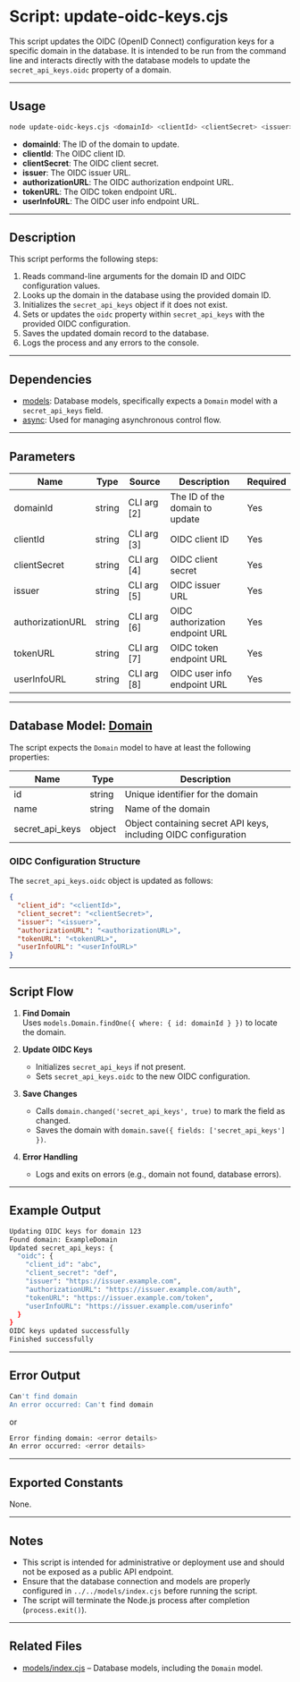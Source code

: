 # Script: update-oidc-keys.cjs

This script updates the OIDC (OpenID Connect) configuration keys for a specific domain in the database. It is intended to be run from the command line and interacts directly with the database models to update the `secret_api_keys.oidc` property of a domain.

---

## Usage

```bash
node update-oidc-keys.cjs <domainId> <clientId> <clientSecret> <issuer> <authorizationURL> <tokenURL> <userInfoURL>
```

- **domainId**: The ID of the domain to update.
- **clientId**: The OIDC client ID.
- **clientSecret**: The OIDC client secret.
- **issuer**: The OIDC issuer URL.
- **authorizationURL**: The OIDC authorization endpoint URL.
- **tokenURL**: The OIDC token endpoint URL.
- **userInfoURL**: The OIDC user info endpoint URL.

---

## Description

This script performs the following steps:

1. Reads command-line arguments for the domain ID and OIDC configuration values.
2. Looks up the domain in the database using the provided domain ID.
3. Initializes the `secret_api_keys` object if it does not exist.
4. Sets or updates the `oidc` property within `secret_api_keys` with the provided OIDC configuration.
5. Saves the updated domain record to the database.
6. Logs the process and any errors to the console.

---

## Dependencies

- [models](../../models/index.cjs): Database models, specifically expects a `Domain` model with a `secret_api_keys` field.
- [async](https://caolan.github.io/async/): Used for managing asynchronous control flow.

---

## Parameters

| Name             | Type   | Source      | Description                                 | Required |
|------------------|--------|-------------|---------------------------------------------|----------|
| domainId         | string | CLI arg [2] | The ID of the domain to update              | Yes      |
| clientId         | string | CLI arg [3] | OIDC client ID                              | Yes      |
| clientSecret     | string | CLI arg [4] | OIDC client secret                          | Yes      |
| issuer           | string | CLI arg [5] | OIDC issuer URL                             | Yes      |
| authorizationURL | string | CLI arg [6] | OIDC authorization endpoint URL             | Yes      |
| tokenURL         | string | CLI arg [7] | OIDC token endpoint URL                     | Yes      |
| userInfoURL      | string | CLI arg [8] | OIDC user info endpoint URL                 | Yes      |

---

## Database Model: [Domain](../../models/index.cjs)

The script expects the `Domain` model to have at least the following properties:

| Name             | Type   | Description                                 |
|------------------|--------|---------------------------------------------|
| id               | string | Unique identifier for the domain            |
| name             | string | Name of the domain                          |
| secret_api_keys  | object | Object containing secret API keys, including OIDC configuration |

### OIDC Configuration Structure

The `secret_api_keys.oidc` object is updated as follows:

```json
{
  "client_id": "<clientId>",
  "client_secret": "<clientSecret>",
  "issuer": "<issuer>",
  "authorizationURL": "<authorizationURL>",
  "tokenURL": "<tokenURL>",
  "userInfoURL": "<userInfoURL>"
}
```

---

## Script Flow

1. **Find Domain**  
   Uses `models.Domain.findOne({ where: { id: domainId } })` to locate the domain.

2. **Update OIDC Keys**  
   - Initializes `secret_api_keys` if not present.
   - Sets `secret_api_keys.oidc` to the new OIDC configuration.

3. **Save Changes**  
   - Calls `domain.changed('secret_api_keys', true)` to mark the field as changed.
   - Saves the domain with `domain.save({ fields: ['secret_api_keys'] })`.

4. **Error Handling**  
   - Logs and exits on errors (e.g., domain not found, database errors).

---

## Example Output

```bash
Updating OIDC keys for domain 123
Found domain: ExampleDomain
Updated secret_api_keys: {
  "oidc": {
    "client_id": "abc",
    "client_secret": "def",
    "issuer": "https://issuer.example.com",
    "authorizationURL": "https://issuer.example.com/auth",
    "tokenURL": "https://issuer.example.com/token",
    "userInfoURL": "https://issuer.example.com/userinfo"
  }
}
OIDC keys updated successfully
Finished successfully
```

---

## Error Output

```bash
Can't find domain
An error occurred: Can't find domain
```

or

```bash
Error finding domain: <error details>
An error occurred: <error details>
```

---

## Exported Constants

None.

---

## Notes

- This script is intended for administrative or deployment use and should not be exposed as a public API endpoint.
- Ensure that the database connection and models are properly configured in `../../models/index.cjs` before running the script.
- The script will terminate the Node.js process after completion (`process.exit()`).

---

## Related Files

- [models/index.cjs](../../models/index.cjs) – Database models, including the `Domain` model.